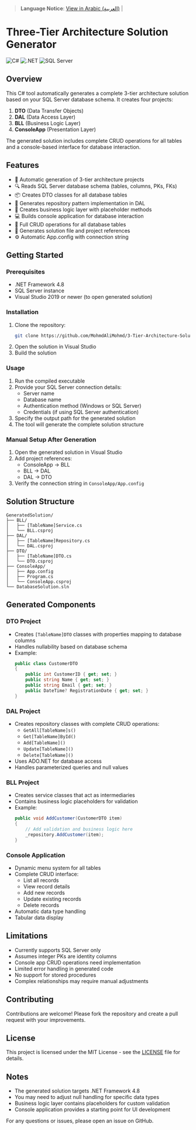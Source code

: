 > **Language Notice**: 
> [View in Arabic (العربية)](README_AR.md) |

# Three-Tier Architecture Solution Generator

![C#](https://img.shields.io/badge/C%23-239120?style=for-the-badge&logo=c-sharp&logoColor=white)
![.NET](https://img.shields.io/badge/.NET-512BD4?style=for-the-badge&logo=dotnet&logoColor=white)
![SQL Server](https://img.shields.io/badge/Microsoft_SQL_Server-CC2927?style=for-the-badge&logo=microsoft-sql-server&logoColor=white)

## Overview

This C# tool automatically generates a complete 3-tier architecture solution based on your SQL Server database schema. It creates four projects:

1. **DTO** (Data Transfer Objects)
2. **DAL** (Data Access Layer)
3. **BLL** (Business Logic Layer)
4. **ConsoleApp** (Presentation Layer)

The generated solution includes complete CRUD operations for all tables and a console-based interface for database interaction.

## Features

- 🚀 Automatic generation of 3-tier architecture projects
- 🔍 Reads SQL Server database schema (tables, columns, PKs, FKs)
- 📦 Creates DTO classes for all database tables
- 💾 Generates repository pattern implementation in DAL
- 🧠 Creates business logic layer with placeholder methods
- 💻 Builds console application for database interaction
- 🔄 Full CRUD operations for all database tables
- 📂 Generates solution file and project references
- ⚙️ Automatic App.config with connection string

## Getting Started

### Prerequisites
- .NET Framework 4.8
- SQL Server instance
- Visual Studio 2019 or newer (to open generated solution)

### Installation
1. Clone the repository:
   ```bash
   git clone https://github.com/MohmdAliMohmd/3-Tier-Architecture-Solution-Generator.git
   ```
2. Open the solution in Visual Studio
3. Build the solution

### Usage
1. Run the compiled executable
2. Provide your SQL Server connection details:
   - Server name
   - Database name
   - Authentication method (Windows or SQL Server)
   - Credentials (if using SQL Server authentication)
3. Specify the output path for the generated solution
4. The tool will generate the complete solution structure

### Manual Setup After Generation
1. Open the generated solution in Visual Studio
2. Add project references:
   - ConsoleApp → BLL
   - BLL → DAL
   - DAL → DTO
3. Verify the connection string in `ConsoleApp/App.config`

## Solution Structure
```
GeneratedSolution/
├── BLL/
│   ├── [TableName]Service.cs
│   └── BLL.csproj
├── DAL/
│   ├── [TableName]Repository.cs
│   └── DAL.csproj
├── DTO/
│   ├── [TableName]DTO.cs
│   └── DTO.csproj
├── ConsoleApp/
│   ├── App.config
│   ├── Program.cs
│   └── ConsoleApp.csproj
└── DatabaseSolution.sln
```

## Generated Components

### DTO Project
- Creates `[TableName]DTO` classes with properties mapping to database columns
- Handles nullability based on database schema
- Example:
  ```csharp
  public class CustomerDTO
  {
      public int CustomerID { get; set; }
      public string Name { get; set; }
      public string Email { get; set; }
      public DateTime? RegistrationDate { get; set; }
  }
  ```

### DAL Project
- Creates repository classes with complete CRUD operations:
  - `GetAll[TableName]s()`
  - `Get[TableName]ById()`
  - `Add[TableName]()`
  - `Update[TableName]()`
  - `Delete[TableName]()`
- Uses ADO.NET for database access
- Handles parameterized queries and null values

### BLL Project
- Creates service classes that act as intermediaries
- Contains business logic placeholders for validation
- Example:
  ```csharp
  public void AddCustomer(CustomerDTO item)
  {
      // Add validation and business logic here
      _repository.AddCustomer(item);
  }
  ```

### Console Application
- Dynamic menu system for all tables
- Complete CRUD interface:
  - List all records
  - View record details
  - Add new records
  - Update existing records
  - Delete records
- Automatic data type handling
- Tabular data display

## Limitations
- Currently supports SQL Server only
- Assumes integer PKs are identity columns
- Console app CRUD operations need implementation
- Limited error handling in generated code
- No support for stored procedures
- Complex relationships may require manual adjustments

## Contributing
Contributions are welcome! Please fork the repository and create a pull request with your improvements.

## License
This project is licensed under the MIT License - see the [LICENSE](LICENSE) file for details.

## Notes
- The generated solution targets .NET Framework 4.8
- You may need to adjust null handling for specific data types
- Business logic layer contains placeholders for custom validation
- Console application provides a starting point for UI development

For any questions or issues, please open an issue on GitHub.

